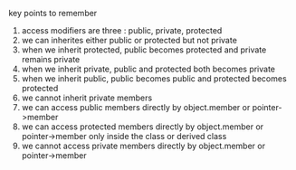 key points to remember
1. access modifiers are three : public, private, protected
2. we can inherites either public or protected but not private
3. when we inherit protected, public becomes protected and private remains private
4. when we inherit private, public and protected both becomes private
5. when we inherit public, public becomes public and protected becomes protected
6. we cannot inherit private members
7. we can access public members directly by object.member or pointer->member
8. we can access protected members directly by object.member or pointer->member only inside the class or derived class
9. we cannot access private members directly by object.member or pointer->member